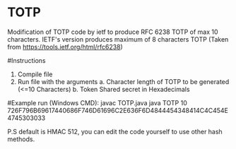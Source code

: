 # TOTP
Modification of TOTP code by ietf to produce RFC 6238 TOTP of max 10 characters. IETF's version produces maximum of 8 characters TOTP
(Taken from https://tools.ietf.org/html/rfc6238)

#Instructions
1. Compile file
2. Run file with the arguments
  a. Character length of TOTP to be generated (<=10 Characters)
  b. Token Shared secret in Hexadecimals

#Example run (Windows CMD):
  javac TOTP.java
  java TOTP 10 726F796B69617440686F746D61696C2E636F6D4844454348414C4C454E4745303033

P.S default is HMAC 512, you can edit the code yourself to use other hash methods.
